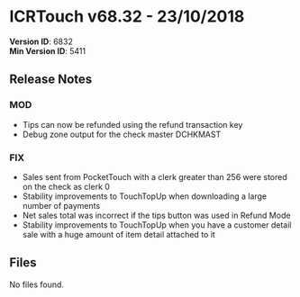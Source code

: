 # ICRTouch v68.32 - 23/10/2018

__Version ID__: 6832
<br>__Min Version ID__: 5411

## Release Notes
### MOD
- Tips can now be refunded using the refund transaction key
- Debug zone output for the check master DCHKMAST

### FIX
- Sales sent from PocketTouch with a clerk greater than 256 were stored on the check as clerk 0
- Stability improvements to TouchTopUp when downloading a large number of payments
- Net sales total was incorrect if the tips button was used in Refund Mode
- Stability improvements to TouchTopUp when you have a customer detail sale with a huge amount of item detail attached to it

## Files
No files found.


